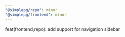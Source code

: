 ```yaml
---
"@simplepg/repo": minor
"@simplepg/frontend": minor
---
```


feat(frontend,repo): add support for navigation sidebar
